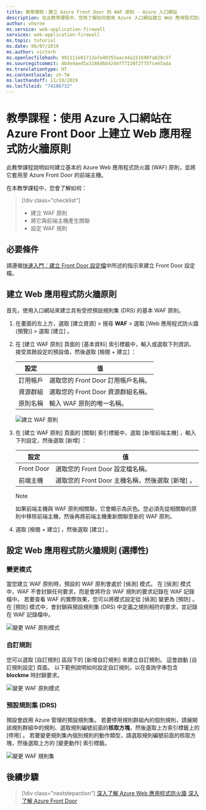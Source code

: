 ```yaml
---
title: 教學課程：建立 Azure Front Door 的 WAF 原則 - Azure 入口網站
description: 在此教學課程中，您將了解如何使用 Azure 入口網站建立 Web 應用程式防火牆 (WAF) 原則。
author: vhorne
ms.service: web-application-firewall
services: web-application-firewall
ms.topic: tutorial
ms.date: 09/07/2019
ms.author: victorh
ms.openlocfilehash: 991111e01713afe48355aac44a151b98fa828c5f
ms.sourcegitcommit: dbde4aed5a3188d6b4244ff7220f2f75fce65ada
ms.translationtype: HT
ms.contentlocale: zh-TW
ms.lasthandoff: 11/19/2019
ms.locfileid: "74186732"
---
```

# <a name="tutorial-create-a-web-application-firewall-policy-on-azure-front-door-using-the-azure-portal"></a>教學課程：使用 Azure 入口網站在 Azure Front Door 上建立 Web 應用程式防火牆原則

此教學課程說明如何建立基本的 Azure Web 應用程式防火牆 (WAF) 原則，並將它套用至 Azure Front Door 的前端主機。

在本教學課程中，您會了解如何：

> [!div class="checklist"]
> * 建立 WAF 原則
> * 將它與前端主機產生關聯
> * 設定 WAF 規則

## <a name="prerequisites"></a>必要條件

請遵循[快速入門：建立 Front Door 設定檔](../../frontdoor/quickstart-create-front-door.md)中所述的指示來建立 Front Door 設定檔。 

## <a name="create-a-web-application-firewall-policy"></a>建立 Web 應用程式防火牆原則

首先，使用入口網站來建立具有受控預設規則集 (DRS) 的基本 WAF 原則。 

1. 在畫面的左上方，選取 [建立資源]  > 搜尋 **WAF** > 選取 [Web 應用程式防火牆 (預覽)]  > 選取 [建立]  。
2. 在 [建立 WAF 原則]  頁面的 [基本資料]  索引標籤中，輸入或選取下列資訊、接受其餘設定的預設值，然後選取 [檢閱 + 建立]  ：

    | 設定                 | 值                                              |
    | ---                     | ---                                                |
    | 訂用帳戶            |選取您的 Front Door 訂用帳戶名稱。|
    | 資源群組          |選取您的 Front Door 資源群組名稱。|
    | 原則名稱             |輸入 WAF 原則的唯一名稱。|

   ![建立 WAF 原則](../media/waf-front-door-create-portal/basic.png)

3. 在 [建立 WAF 原則]  頁面的 [關聯]  索引標籤中，選取 [新增前端主機]  ，輸入下列設定，然後選取 [新增]  ：

    | 設定                 | 值                                              |
    | ---                     | ---                                                |
    | Front Door              | 選取您的 Front Door 設定檔名稱。|
    | 前端主機           | 選取您的 Front Door 主機名稱，然後選取 [新增]  。|
    
    > [!NOTE]
    > 如果前端主機與 WAF 原則相關聯，它會顯示為灰色。您必須先從相關聯的原則中移除前端主機，然後再將前端主機重新關聯至新的 WAF 原則。
1. 選取 [檢閱 + 建立]  ，然後選取 [建立]  。

## <a name="configure-web-application-firewall-rules-optional"></a>設定 Web 應用程式防火牆規則 (選擇性)

### <a name="change-mode"></a>變更模式

當您建立 WAF 原則時，預設的 WAF 原則會處於 [偵測]  模式。 在 [偵測]  模式中，WAF 不會封鎖任何要求，而是會將符合 WAF 規則的要求記錄在 WAF 記錄檔中。
若要查看 WAF 的實際效果，您可以將模式設定從 [偵測]  變更為 [預防]  。 在 [預防]  模式中，會封鎖與預設規則集 (DRS) 中定義之規則相符的要求，並記錄在 WAF 記錄檔中。

 ![變更 WAF 原則模式](../media/waf-front-door-create-portal/policy.png)

### <a name="custom-rules"></a>自訂規則

您可以選取 [自訂規則]  區段下的 [新增自訂規則]  來建立自訂規則。 這會啟動 [自訂規則設定] 頁面。 以下範例說明如何設定自訂規則，以在查詢字串包含 **blockme** 時封鎖要求。

![變更 WAF 原則模式](../media/waf-front-door-create-portal/customquerystring2.png)

### <a name="default-rule-set-drs"></a>預設規則集 (DRS)

預設會啟用 Azure 管理的預設規則集。 若要停用規則群組內的個別規則，請展開該規則群組中的規則、選取規則編號前面的**核取方塊**，然後選取上方索引標籤上的 [停用]  。 若要變更規則集內個別規則的動作類型，請選取規則編號前面的核取方塊，然後選取上方的 [變更動作]  索引標籤。

 ![變更 WAF 規則集](../media/waf-front-door-create-portal/managed2.png)

## <a name="next-steps"></a>後續步驟

> [!div class="nextstepaction"]
> [深入了解 Azure Web 應用程式防火牆](../overview.md)
> [深入了解 Azure Front Door](../../frontdoor/front-door-overview.md)